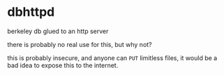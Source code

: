 # dbhttpd

berkeley db glued to an http server

there is probably no real use for this, but why not?

this is probably insecure, and anyone can `PUT` limitless files,
it would be a bad idea to expose this to the internet.

